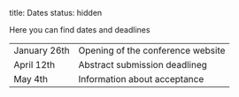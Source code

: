 title: Dates
status: hidden

Here you can find  dates and deadlines


 
|             |                                            |                                                         
|-------------|--------------------------------------------|
|January 26th |Opening of the conference website           |
|April 12th   |Abstract submission deadlineg               |
|May 4th      |Information about acceptance                |

